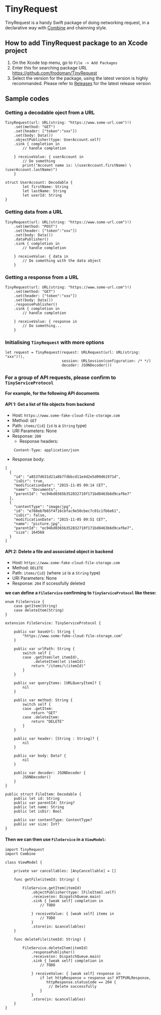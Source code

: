 # TinyRequest

TinyRequest is a handy Swift package of doing networking request, in a declarative way with [Combine](https://developer.apple.com/documentation/combine) and chainning style.  

## How to add TinyRequest package to an Xcode project 
1. On the Xcode top menu, go to ```File -> Add Packages```
2. Enter this for searching package URL https://github.com/frodoman/TinyRequest 
3. Select the version for the package, using the latest version is highly recommanded. Please refer to [Releases](https://github.com/frodoman/TinyRequest/releases) for the latest release version


## Sample codes

### Getting a decodable oject from a URL

```
TinyRequest(url: URL(string: "https://www.some-url.com")!)
    .set(method: "GET")
    .set(header: ["token":"xxx"])
    .set(body: Data())
    .objectPublisher(type: UserAccount.self)
    .sink { completion in
        // handle completion
        
    } receiveValue: { userAccount in
        // Do something
        print("Account name is: \(userAccount.firstName) \(userAccount.lastName)")
    }
    
struct UserAccount: Decodable {
        let firstName: String
        let lastName: String
        let userId: String
}
```

### Getting data from a URL 

```
TinyRequest(url: URL(string: "https://www.some-url.com")!)
    .set(method: "POST")
    .set(header: ["token":"xxx"])
    .set(body: Data())
    .dataPublisher()
    .sink { completion in
        // handle completion
        
    } receiveValue: { data in
        // Do something with the data object
    }
```

### Getting a response from a URL 

```
TinyRequest(url: URL(string: "https://www.some-url.com")!)
    .set(method: "GET")
    .set(header: ["token":"xxx"])
    .set(body: Data())
    .responsePublisher()
    .sink { completion in
        // handle completion
        
    } receiveValue: { response in
        // Do something...
    }
```

### Initialising ```TinyRequest``` with more options

```
let request = TinyRequest(request: URLRequest(url: URL(string: "xxx")!),
                          session: URLSession(configuration: /* */)
                          decoder: JSONDecoder())
```

### For a group of API requests, please confirm to `TinyServiceProtocol`
 
**For example, for the following API documents** 
 
#### API 1: Get a list of file objects from backend

- Host: ```https://www.some-fake-cloud-file-storage.com```
- Method: ```GET``` 
- Path:   ```items/{id}``` (```id``` is a ```String``` type)
- URI Parameters: None 
- Response: ```200```
   - Response headers: 
```
    Content-Type: application/json
```
   - Response body:
```
[
  {
    "id": "a8537d631d21a8b7fdbbcd11e4d2e5d09d61971d",
    "isDir": true,
    "modificationDate": "2015-11-05 09:14 CET",
    "name": "Documents",
    "parentId": "ec94bd0365b352832710f171bd8463b6d9caf6e7"
  },
  {
    "contentType": "image/jpg",
    "id": "e788eb7b65f4f16cbfac9e50cbec7c01c1fb6e61",
    "isDir": false,
    "modificationDate": "2015-11-05 09:51 CET",
    "name": "picture.jpg",
    "parentId": "ec94bd0365b352832710f171bd8463b6d9caf6e7",
    "size": 164568
  }
]
```

#### API 2: Delete a file and associated object in backend

- Host: ```https://www.some-fake-cloud-file-storage.com```
- Method: ```DELETE``` 
- Path:   ```items/{id}``` (where ```id``` is a ```String``` type)
- URI Parameters: None 
- Response: ```204``` if sccessfully deleted  

**we can define a ```FileService``` confirming to `TinyServiceProtocol` like these:** 

```
enum FileService {
    case getItem(String)
    case deleteItem(String)
}

extension FileService: TinyServiceProtocol {
    
    public var baseUrl: String {
        "https://www.some-fake-cloud-file-storage.com"
    }
    
    public var urlPath: String {
        switch self {
        case .getItem(let itemId),
             .deleteItem(let itemId):
            return "/items/\(itemId)"
        }
    }
    
    public var queryItems: [URLQueryItem]? {
        nil
    }
    
    public var method: String {
        switch self {
        case .getItem:
            return "GET"
        case .deleteItem:
            return "DELETE"
        }
    }
    
    public var header: [String : String]? {
        nil
    }
    
    public var body: Data? {
        nil
    }
    
    public var decoder: JSONDecoder {
        JSONDecoder()
    }
}

public struct FileItem: Decodable {
    public let id: String
    public var parentId: String?
    public let name: String
    public let isDir: Bool
    
    public var contentType: ContentType?
    public var size: Int?
}
```

#### Then we can then use ```FileService``` in a ```ViewModel```: 

```
import TinyRequest
import Combine

class ViewModel {

    private var cancellables: [AnyCancellable] = []
     
    func getFile(itemId: String) {
    
        FileService.getItem(itemId)
            .objectPublisher(type: [FileItem].self)
            .receive(on: DispatchQueue.main)
            .sink { [weak self] completion in
                // TODO
                
            } receiveValue: { [weak self] items in
                // TODO
            }
            .store(in: &cancellables)
    }

    func deleteFile(itemId: String) {
    
        FileService.deleteItem(itemId)
            .responsePublisher()
            .receive(on: DispatchQueue.main)
            .sink { [weak self] completion in
                // TODO
                
            } receiveValue: { [weak self] response in
                if let httpResponse = response as? HTTPURLResponse,
                   httpResponse.statusCode == 204 {
                    // Delete successfully
                }
            }
            .store(in: &cancellables)
    }   
}
```
